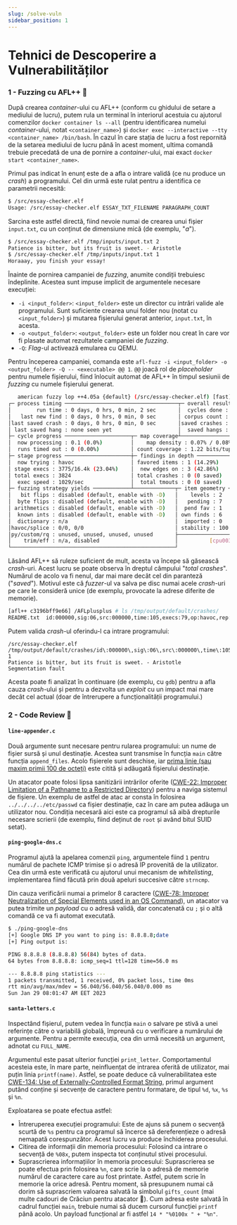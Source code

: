 ```yaml
---
slug: /solve-vuln
sidebar_position: 1
---
```


# Tehnici de Descoperire a Vulnerabilităților

### 1 - Fuzzing cu AFL++ 💁

După crearea *container*-ului cu AFL++ (conform cu ghidului de setare a mediului de lucru), putem rula un terminal în interiorul acestuia cu ajutorul comenzilor `docker container ls --all` (pentru identificarea numelui *container*-ului, notat `<container_name>`) și `docker exec --interactive --tty <container_name> /bin/bash`. În cazul în care stația de lucru a fost repornită de la setarea mediului de lucru până în acest moment, ultima comandă trebuie precedată de una de pornire a *container*-ului, mai exact `docker start <container_name>`.

Primul pas indicat în enunț este de a afla o intrare validă (ce nu produce un *crash*) a programului. Cel din urmă este rulat pentru a identifica ce parametrii necesită:

```bash
$ /src/essay-checker.elf
Usage: /src/essay-checker.elf ESSAY_TXT_FILENAME PARAGRAPH_COUNT
```

Sarcina este astfel directă, fiind nevoie numai de crearea unui fișier `input.txt`, cu un conținut de dimensiune mică (de exemplu, "*a*").

```bash
$ /src/essay-checker.elf /tmp/inputs/input.txt 2
Patience is bitter, but its fruit is sweet. - Aristotle
$ /src/essay-checker.elf /tmp/inputs/input.txt 1
Horaaay, you finish your essay!
```

Înainte de pornirea campaniei de *fuzzing*, anumite condiții trebuiesc îndeplinite. Acestea sunt impuse implicit de argumentele necesare execuției:
- `-i <input_folder>`: `<input_folder>` este un director cu intrări valide ale programului. Sunt suficiente crearea unui folder nou (notat cu `<input_folder>`) și mutarea fișierului generat anterior, `input.txt`, în acesta.
- `-o <output_folder>`: `<output_folder>` este un folder nou creat în care vor fi plasate automat rezultatele campaniei de *fuzzing*.
- `-Q`: *Flag*-ul activează emularea cu QEMU.

Pentru începerea campaniei, comanda este `afl-fuzz -i <input_folder> -o <output_folder> -Q -- <executable> @@ 1`. `@@` joacă rol de *placeholder* pentru numele fișierului, fiind înlocuit automat de AFL++ în timpul sesiunii de *fuzzing* cu numele fișierului generat.

```bash
   american fuzzy lop ++4.05a {default} (/src/essay-checker.elf) [fast]
┌─ process timing ────────────────────────────────────┬─ overall results ────┐
│        run time : 0 days, 0 hrs, 0 min, 2 sec       │  cycles done : 0     │
│   last new find : 0 days, 0 hrs, 0 min, 0 sec       │ corpus count : 7     │
│last saved crash : 0 days, 0 hrs, 0 min, 0 sec       │saved crashes : 0     │
│ last saved hang : none seen yet                     │  saved hangs : 0     │
├─ cycle progress ─────────────────────┬─ map coverage┴──────────────────────┤
│  now processing : 0.1 (0.0%)         │    map density : 0.07% / 0.08%      │
│  runs timed out : 0 (0.00%)          │ count coverage : 1.22 bits/tuple    │
├─ stage progress ─────────────────────┼─ findings in depth ─────────────────┤
│  now trying : havoc                  │ favored items : 1 (14.29%)          │
│ stage execs : 3775/16.4k (23.04%)    │  new edges on : 3 (42.86%)          │
│ total execs : 3824                   │ total crashes : 0 (0 saved)         │
│  exec speed : 1029/sec               │  total tmouts : 0 (0 saved)         │
├─ fuzzing strategy yields ────────────┴─────────────┬─ item geometry ───────┤
│   bit flips : disabled (default, enable with -D)   │    levels : 2         │
│  byte flips : disabled (default, enable with -D)   │   pending : 7         │
│ arithmetics : disabled (default, enable with -D)   │  pend fav : 1         │
│  known ints : disabled (default, enable with -D)   │ own finds : 6         │
│  dictionary : n/a                                  │  imported : 0         │
│havoc/splice : 0/0, 0/0                             │ stability : 100.00%   │
│py/custom/rq : unused, unused, unused, unused       ├───────────────────────┘
│    trim/eff : n/a, disabled                        │          [cpu003:250%]
└────────────────────────────────────────────────────┘
```

Lăsând AFL++ să ruleze suficient de mult, acesta va începe să găsească *crash*-uri. Acest lucru se poate observa în dreptul câmpului "*total crashes*". Numărul de acolo va fi nenul, dar mai mare decât cel din paranteză ("*saved*"). Motivul este că *fuzzer*-ul va salva pe disc numai acele *crash*-uri pe care le consideră unice (de exemplu, provocate la adrese diferite de memorie).

```bash
[afl++ c3196bff9e66] /AFLplusplus # ls /tmp/output/default/crashes/
README.txt  id:000000,sig:06,src:000000,time:105,execs:79,op:havoc,rep:8
```

Putem valida *crash*-ul oferindu-l ca intrare programului:

```
/src/essay-checker.elf /tmp/output/default/crashes/id\:000000\,sig\:06\,src\:000000\,time\:105\,execs\:79\,op\:havoc\,rep\:8  1
Patience is bitter, but its fruit is sweet. - Aristotle
Segmentation fault
```

Acesta poate fi analizat în continuare (de exemplu, cu `gdb`) pentru a afla cauza *crash*-ului și pentru a dezvolta un *exploit* cu un impact mai mare decât cel actual (doar de întrerupere a funcționalității programului.)

### 2 - Code Review 💁

#### `line-appender.c`

Două argumente sunt necesare pentru rularea programului: un nume de fișier sursă și unul destinație. Acestea sunt transmise în funcția `main` către funcția `append_files`. Acolo fișierele sunt deschise, iar [prima linie (sau maxim primii 100 de octeți)](https://linux.die.net/man/3/fgets) este citită și adăugată fișierului destinație.

Un atacator poate folosi lipsa sanitizării intrărilor oferite ([CWE-22: Improper Limitation of a Pathname to a Restricted Directory](https://cwe.mitre.org/data/definitions/22.html)) pentru a naviga sistemul de fișiere. Un exemplu de astfel de atac ar consta în folosirea `../../../../etc/passwd` ca fișier destinație, caz în care am putea adăuga un utilizator nou. Condiția necesară aici este ca programul să aibă drepturile necesare scrierii (de exemplu, fiind deținut de `root` și având bitul SUID setat).

#### `ping-google-dns.c`

Programul ajută la apelarea comenzii `ping`, argumentele fiind `1` pentru numărul de pachete ICMP trimise și o adresă IP provenită de la utilizator. Cea din urmă este verificată cu ajutorul unui mecanism de *whitelisting*, implementarea fiind făcută prin două apeluri succesive către `strncmp`.

Din cauza verificării numai a primelor 8 caractere ([CWE-78: Improper Neutralization of Special Elements used in an OS Command](https://cwe.mitre.org/data/definitions/78.html)), un atacator va putea trimite un *payload* cu o adresă validă, dar concatenată cu `;` și o altă comandă ce va fi automat executată.

```bash
$ ./ping-google-dns              
[+] Google DNS IP you want to ping is: 8.8.8.8;date
[+] Ping output is:

PING 8.8.8.8 (8.8.8.8) 56(84) bytes of data.
64 bytes from 8.8.8.8: icmp_seq=1 ttl=128 time=56.0 ms

--- 8.8.8.8 ping statistics ---
1 packets transmitted, 1 received, 0% packet loss, time 0ms
rtt min/avg/max/mdev = 56.040/56.040/56.040/0.000 ms
Sun Jan 29 08:01:47 AM EET 2023
```

#### `santa-letters.c`

Inspectând fișierul, putem vedea în funcția `main` o salvare pe stivă a unei referințe către o variabilă globală, împreună cu o verificare a numărului de argumente. Pentru a permite execuția, cea din urmă necesită un argument, adnotat cu `FULL_NAME`.

Argumentul este pasat ulterior funcției `print_letter`. Comportamentul acesteia este, în mare parte, neinfluențat de intrarea oferită de utilizator, mai puțin linia `printf(name)`. Astfel, se poate deduce că vulnerabilitatea este [CWE-134: Use of Externally-Controlled Format String](https://cwe.mitre.org/data/definitions/134.html), primul argument putând conține și secvențe de caractere pentru formatare, de tipul `%d`, `%x`, `%s` și `%n`.

Exploatarea se poate efectua astfel:
- Întreruperea execuției programului: Este de ajuns să punem o secvență scurtă de `%s` pentru ca programul să încerce să dereferențieze o adresă nemapată corespunzător. Acest lucru va produce închiderea procesului.
- Citirea de informații din memoria procesului: Folosind ca intrare o secvență de `%08x`, putem inspecta tot conținutul stivei procesului.
- Suprascrierea informațiilor în memoria procesului: Suprascrierea se poate efectua prin folosirea `%n`, care scrie la o adresă de memorie numărul de caractere care au fost printate. Astfel, putem scrie în memorie la orice adresă. Pentru moment, să presupunem numai că dorim să suprascriem valoarea salvată la simbolul `gifts_count` (mai multe cadouri de Crăciun pentru atacator 🤷). Cum adresa este salvată în cadrul funcției `main`, trebuie numai să ducem cursorul funcției `printf` până acolo. Un payload funcțional ar fi astfel `14 * "%0100x " + "%n"`.